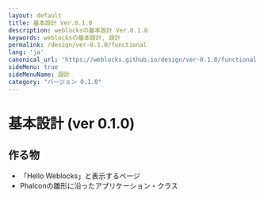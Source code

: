 ```yaml
---
layout: default
title: 基本設計 Ver.0.1.0
description: weblocksの基本設計 Ver.0.1.0
keywords: weblocksの基本設計, 設計
permalink: /design/ver-0.1.0/functional
lang: 'ja'
canonical_url: 'https://weblocks.github.io/design/ver-0.1.0/functional'
sideMenu: true
sideMenuName: 設計
category: "バージョン 0.1.0"
---
```

<div class="container-fluid">
  <div class="row">
    <div class="col">
      <h1>基本設計 (ver 0.1.0)</h1>
    </div>
  </div>
  <div class="row">
    <div class="col-12">
      <h2>作る物</h2>
      <p>
        <ul>
          <li>「Hello Weblocks」と表示するページ</li>
          <li>Phalconの雛形に沿ったアプリケーション・クラス</li>
        </ul>
      </p>
    </div>
  </div>
</div>
